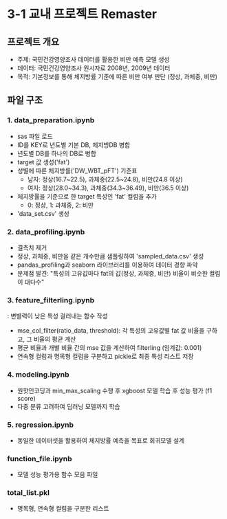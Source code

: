 # 3-1 교내 프로젝트 Remaster

## 프로젝트 개요
- 주제: 국민건강영양조사 데이터를 활용한 비만 예측 모델 생성
- 데이터: 국민건강영양조사 원시자료 2008년, 2009년 데이터
- 목적: 기본정보를 통해 체지방률 기준에 따른 비만 여부 판단 (정상, 과체중, 비만)

## 파일 구조

### 1. data_preparation.ipynb
- sas 파일 로드
- ID를 KEY로 년도별 기본 DB, 체지방DB 병합
- 년도별 DB를 하나의 DB로 병합
- target 값 생성('fat')
- 성별에 따른 체지방률('DW_WBT_pFT') 기준표
  - 남자: 정상(16.7~22.5), 과체중(22.5~24.8), 비만(24.8 이상)
  - 여자: 정상(28.0~34.3), 과체중(34.3~36.49), 비만(36.5 이상)
- 체지방률을 기준으로 한 target 특성인 'fat' 컬럼을 추가
  - 0: 정상, 1: 과체중, 2: 비만
- 'data_set.csv' 생성

### 2. data_profiling.ipynb
- 결측치 제거
- 정상, 과체중, 비만을 같은 개수만큼 샘플링하여 'sampled_data.csv' 생성
- pandas_profiling과 seaborn 라이브러리를 이용하여 데이터 경향 파악
- 문제점 발견: "특성의 고유값마다 fat의 값(정상, 과체중, 비만) 비율이 비슷한 컬럼이 대다수"

### 3. feature_filterling.ipynb
: 변별력이 낮은 특성 걸러내는 함수 작성

   - mse_col_filter(ratio_data, threshold): 각 특성의 고유값별 fat 값 비율을 구하고, 그 비율의 평균 계산
   - 평균 비율과 개별 비율 간의 mse 값을 계산하여 filterling (임계값: 0.001)
   - 연속형 컬럼과 명목형 컬럼을 구분하고 pickle로 최종 특성 리스트 저장

### 4. modeling.ipynb
- 원핫인코딩과 min_max_scaling 수행 후 xgboost 모델 학습 후 성능 평가 (f1 score)
- 다중 분류 고려하여 딥러닝 모델까지 학습

### 5. regression.ipynb
- 동일한 데이터셋을 활용하여 체지방률 예측을 목표로 회귀모델 설계

### function_file.ipynb
- 모델 성능 평가용 함수 모음 파일

### total_list.pkl
- 명목형, 연속형 컬럼을 구분한 리스트
